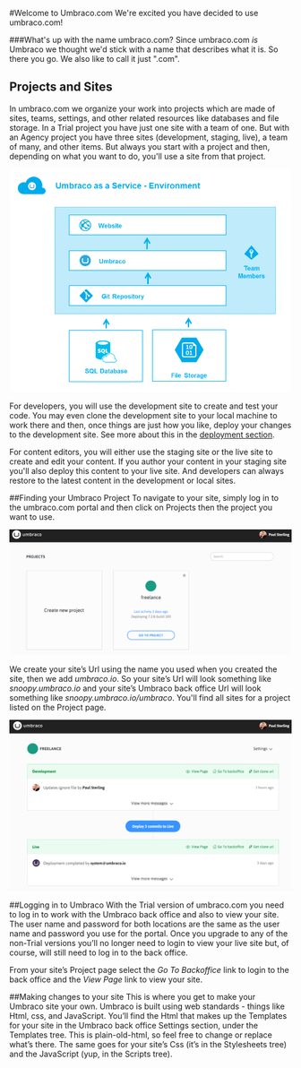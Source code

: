 #Welcome to Umbraco.com
We're excited you have decided to use umbraco.com!

###What's up with the name umbraco.com?
Since umbraco.com _is_ Umbraco we thought we'd stick with a name that describes what it is.  So there you go.  We also like to call it just ".com".

## Projects and Sites
In umbraco.com we organize your work into projects which are made of sites, teams, settings, and other related resources like databases and file storage.  In a Trial project you have just one site with a team of one.  But with an Agency project you have three sites (development, staging, live), a team of many, and other items.  But always you start with a project and then, depending on what you want to do, you'll use a site from that project.

![environment](images/environment.png)

For developers, you will use the development site to create and test your code.  You may even clone the development site to your local machine to work there and then, once things are just how you like, deploy your changes to the development site.  See more about this in the [deployment section](/Deployment/index.md).

For content editors, you will either use the staging site or the live site to create and edit your content.  If you author your content in your staging site you'll also deploy this content to your live site.  And developers can always restore to the latest content in the development or local sites.

##Finding your Umbraco Project
To navigate to your site, simply log in to the umbraco.com portal and then click on Projects then the project you want to use.

![dashboard](images/Dashboard.PNG)

We create your site’s Url using the name you used when you created the site, then we add _umbraco.io_.  So your site’s Url will look something like _snoopy.umbraco.io_ and your site’s Umbraco back office Url will look something like _snoopy.umbraco.io/umbraco_.  You'll find all sites for a project listed on the Project page.

![project](images/Project.PNG)

##Logging in to Umbraco
With the Trial version of umbraco.com you need to log in to work with the Umbraco back office and also to view your site.  The user name and password for both locations are the same as the user name and password you use for the portal.  Once you upgrade to any of the non-Trial versions you’ll no longer need to login to view your live site but, of course, will still need to log in to the back office.

From your site’s Project page select the *Go To Backoffice* link to login to the back office and the *View Page* link to view your site.

##Making changes to your site
This is where you get to make your Umbraco site your own.  Umbraco is built using web standards - things like Html, css, and JavaScript.  You’ll find the Html that makes up the Templates for your site in the Umbraco back office Settings section, under the Templates tree.  This is plain-old-html, so feel free to change or replace what’s there.  The same goes for your site’s Css (it’s in the Stylesheets tree) and the JavaScript (yup, in the Scripts tree).  
 
